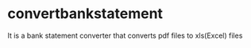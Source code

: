 # convertbankstatement
It is a bank statement converter that converts pdf files to xls(Excel) files
